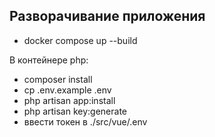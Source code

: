 ## Разворачивание приложения

- docker compose up --build

В контейнере php:

- composer install
- cp .env.example .env
- php artisan app:install
- php artisan key:generate
- ввести токен в ./src/vue/.env